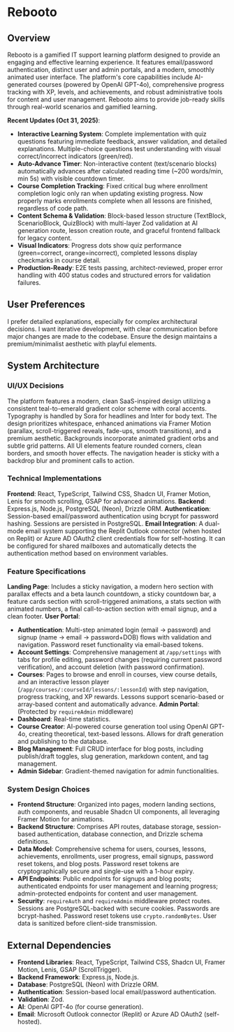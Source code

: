 # Rebooto

## Overview
Rebooto is a gamified IT support learning platform designed to provide an engaging and effective learning experience. It features email/password authentication, distinct user and admin portals, and a modern, smoothly animated user interface. The platform's core capabilities include AI-generated courses (powered by OpenAI GPT-4o), comprehensive progress tracking with XP, levels, and achievements, and robust administrative tools for content and user management. Rebooto aims to provide job-ready skills through real-world scenarios and gamified learning.

**Recent Updates (Oct 31, 2025)**: 
- **Interactive Learning System**: Complete implementation with quiz questions featuring immediate feedback, answer validation, and detailed explanations. Multiple-choice questions test understanding with visual correct/incorrect indicators (green/red).
- **Auto-Advance Timer**: Non-interactive content (text/scenario blocks) automatically advances after calculated reading time (~200 words/min, min 5s) with visible countdown timer.
- **Course Completion Tracking**: Fixed critical bug where enrollment completion logic only ran when updating existing progress. Now properly marks enrollments complete when all lessons are finished, regardless of code path.
- **Content Schema & Validation**: Block-based lesson structure (TextBlock, ScenarioBlock, QuizBlock) with multi-layer Zod validation at AI generation route, lesson creation route, and graceful frontend fallback for legacy content.
- **Visual Indicators**: Progress dots show quiz performance (green=correct, orange=incorrect), completed lessons display checkmarks in course detail.
- **Production-Ready**: E2E tests passing, architect-reviewed, proper error handling with 400 status codes and structured errors for validation failures.

## User Preferences
I prefer detailed explanations, especially for complex architectural decisions. I want iterative development, with clear communication before major changes are made to the codebase. Ensure the design maintains a premium/minimalist aesthetic with playful elements.

## System Architecture

### UI/UX Decisions
The platform features a modern, clean SaaS-inspired design utilizing a consistent teal-to-emerald gradient color scheme with coral accents. Typography is handled by Sora for headlines and Inter for body text. The design prioritizes whitespace, enhanced animations via Framer Motion (parallax, scroll-triggered reveals, fade-ups, smooth transitions), and a premium aesthetic. Backgrounds incorporate animated gradient orbs and subtle grid patterns. All UI elements feature rounded corners, clean borders, and smooth hover effects. The navigation header is sticky with a backdrop blur and prominent calls to action.

### Technical Implementations
**Frontend**: React, TypeScript, Tailwind CSS, Shadcn UI, Framer Motion, Lenis for smooth scrolling, GSAP for advanced animations.
**Backend**: Express.js, Node.js, PostgreSQL (Neon), Drizzle ORM.
**Authentication**: Session-based email/password authentication using bcrypt for password hashing. Sessions are persisted in PostgreSQL.
**Email Integration**: A dual-mode email system supporting the Replit Outlook connector (when hosted on Replit) or Azure AD OAuth2 client credentials flow for self-hosting. It can be configured for shared mailboxes and automatically detects the authentication method based on environment variables.

### Feature Specifications
**Landing Page**: Includes a sticky navigation, a modern hero section with parallax effects and a beta launch countdown, a sticky countdown bar, a feature cards section with scroll-triggered animations, a stats section with animated numbers, a final call-to-action section with email signup, and a clean footer.
**User Portal**:
- **Authentication**: Multi-step animated login (email -> password) and signup (name -> email -> password+DOB) flows with validation and navigation. Password reset functionality via email-based tokens.
- **Account Settings**: Comprehensive management at `/app/settings` with tabs for profile editing, password changes (requiring current password verification), and account deletion (with password confirmation).
- **Courses**: Pages to browse and enroll in courses, view course details, and an interactive lesson player (`/app/courses/:courseId/lessons/:lessonId`) with step navigation, progress tracking, and XP rewards. Lessons support scenario-based or array-based content and automatically advance.
**Admin Portal**: (Protected by `requireAdmin` middleware)
- **Dashboard**: Real-time statistics.
- **Course Creator**: AI-powered course generation tool using OpenAI GPT-4o, creating theoretical, text-based lessons. Allows for draft generation and publishing to the database.
- **Blog Management**: Full CRUD interface for blog posts, including publish/draft toggles, slug generation, markdown content, and tag management.
- **Admin Sidebar**: Gradient-themed navigation for admin functionalities.

### System Design Choices
- **Frontend Structure**: Organized into pages, modern landing sections, auth components, and reusable Shadcn UI components, all leveraging Framer Motion for animations.
- **Backend Structure**: Comprises API routes, database storage, session-based authentication, database connection, and Drizzle schema definitions.
- **Data Model**: Comprehensive schema for users, courses, lessons, achievements, enrollments, user progress, email signups, password reset tokens, and blog posts. Password reset tokens are cryptographically secure and single-use with a 1-hour expiry.
- **API Endpoints**: Public endpoints for signups and blog posts; authenticated endpoints for user management and learning progress; admin-protected endpoints for content and user management.
- **Security**: `requireAuth` and `requireAdmin` middleware protect routes. Sessions are PostgreSQL-backed with secure cookies. Passwords are bcrypt-hashed. Password reset tokens use `crypto.randomBytes`. User data is sanitized before client-side transmission.

## External Dependencies
- **Frontend Libraries**: React, TypeScript, Tailwind CSS, Shadcn UI, Framer Motion, Lenis, GSAP (ScrollTrigger).
- **Backend Framework**: Express.js, Node.js.
- **Database**: PostgreSQL (Neon) with Drizzle ORM.
- **Authentication**: Session-based local email/password authentication.
- **Validation**: Zod.
- **AI**: OpenAI GPT-4o (for course generation).
- **Email**: Microsoft Outlook connector (Replit) or Azure AD OAuth2 (self-hosted).